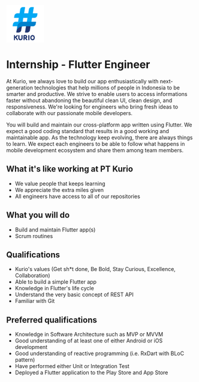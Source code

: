 <img src="../logo_kurio.png" alt="Logo" style="width: 100px;"/>

# Internship - Flutter Engineer

At Kurio, we always love to build our app enthusiastically with next-generation technologies that help millions of people in Indonesia to be smarter and productive. We strive to enable users to access informations faster without abandoning the beautiful clean UI, clean design, and responsiveness. We're looking for engineers who bring fresh ideas to collaborate with our passionate mobile developers.

You will build and maintain our cross-platform app written using Flutter. We expect a good coding standard that results in a good working and maintainable app. As the technology keep evolving, there are always things to learn. We expect each engineers to be able to follow what happens in mobile development ecosystem and share them among team members.

## What it's like working at PT Kurio

- We value people that keeps learning
- We appreciate the extra miles given
- All engineers have access to all of our repositories

## What you will do

- Build and maintain Flutter app(s)
- Scrum routines

## Qualifications

- Kurio's values (Get sh*t done, Be Bold, Stay Curious, Excellence, Collaboration)
- Able to build a simple Flutter app
- Knowledge in Flutter's life cycle
- Understand the very basic concept of REST API
- Familiar with Git

## Preferred qualifications

- Knowledge in Software Architecture such as MVP or MVVM
- Good understanding of at least one of either Android or iOS development
- Good understanding of reactive programming (i.e. RxDart with BLoC pattern)
- Have performed either Unit or Integration Test
- Deployed a Flutter application to the Play Store and App Store
